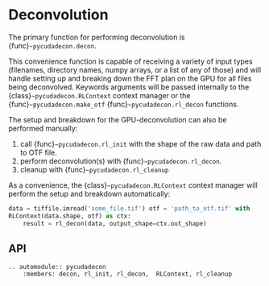 # Deconvolution

The primary function for performing deconvolution is {func}`~pycudadecon.decon`.

This convenience function is capable of receiving a variety of input types
(filenames, directory names, numpy arrays, or a list of any of those) and
will handle setting up and breaking down the FFT plan on the GPU for all files
being deconvolved.  Keywords arguments will be passed internally to the
{class}`~pycudadecon.RLContext` context manager or the
{func}`~pycudadecon.make_otf` {func}`~pycudadecon.rl_decon` functions.

The setup and breakdown for the GPU-deconvolution can also be performed
manually:

1. call {func}`~pycudadecon.rl_init` with the shape of the raw data and path to
   OTF file.
2. perform deconvolution(s) with {func}`~pycudadecon.rl_decon`.
3. cleanup with {func}`~pycudadecon.rl_cleanup`

As a convenience, the {class}`~pycudadecon.RLContext` context manager will
perform the setup and breakdown automatically:

```python
data = tiffile.imread('some_file.tif') otf = 'path_to_otf.tif' with
RLContext(data.shape, otf) as ctx:
    result = rl_decon(data, output_shape=ctx.out_shape)
```

## API

```{eval-rst}
.. automodule:: pycudadecon
    :members: decon, rl_init, rl_decon,  RLContext, rl_cleanup
```
